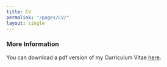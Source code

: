 ```yaml
---
title: CV 
permalink: "/pages/CV/"
layout: single
---
```




### More Information

You can download a pdf version of my Curriculum Vitae [here](/files/CV_MM_2020.pdf).
